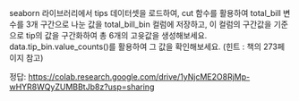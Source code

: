 seaborn 라이브러리에서 tips 데이터셋을 로드하여, cut 함수를 활용하여 total_bill 변수를 3개 구간으로 나눈 값을 total_bill_bin 컬럼에 저장하고, 이 컬럼의 구간값을 기준으로 tip의 값을 구간화하여 총 6개의 고윳값을 생성해보세요. data.tip_bin.value_counts()를 활용하여 그 값을 확인해보세요. (힌트 : 책의 273페이지 참고)

정답: https://colab.research.google.com/drive/1yNjcME2O8RjMp-wHYR8WQyZUMBBtJb8z?usp=sharing
